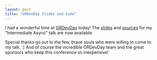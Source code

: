 ```yaml
---
layout: post
title: "GRDevDay Slides and Code"
---
```

I had a wonderful time at [GRDevDay](http://grdevday.org) today! The [slides](https://speakerdeck.com/stephencleary/intermediate-async) and [sources](https://github.com/StephenCleary/Presentations/tree/master/Intermediate%20Async) for my "Intermediate Async" talk are now available.

Special thanks go out to the few, brave souls who were willing to come to my talk. :) And of course the incredible GRDevDay team and the great sponsors who keep this conference so inexpensive!


